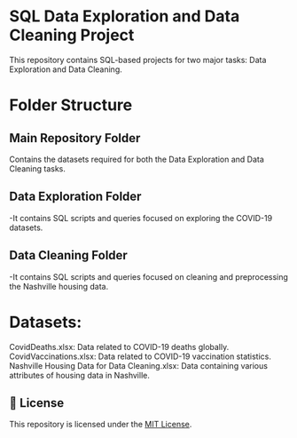 # SQL Data Exploration and Data Cleaning Project

This repository contains SQL-based projects for two major tasks: Data Exploration and Data Cleaning. 

# Folder Structure 

## Main Repository Folder
Contains the datasets required for both the Data Exploration and Data Cleaning tasks.

## Data Exploration Folder
-It contains SQL scripts and queries focused on exploring the COVID-19 datasets.

## Data Cleaning Folder
-It contains SQL scripts and queries focused on cleaning and preprocessing the Nashville housing data.


# Datasets:
CovidDeaths.xlsx: Data related to COVID-19 deaths globally.
CovidVaccinations.xlsx: Data related to COVID-19 vaccination statistics.
Nashville Housing Data for Data Cleaning.xlsx: Data containing various attributes of housing data in Nashville.

## 📄 License
This repository is licensed under the [MIT License](LICENSE).

